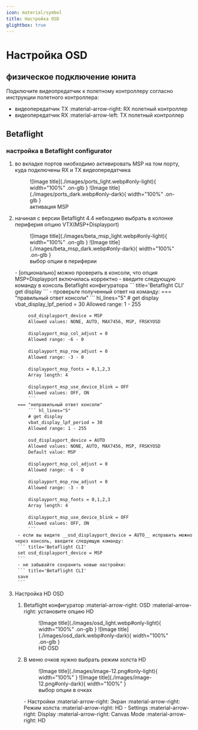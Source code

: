 ```yaml
---
icon: material/symbol
title: Настройка OSD
glightbox: true
---
```


# Настройка OSD

## физическое подключение юнита

Подключите видеопредатчик к полетному контроллеру согласно инструкции полетного контроллера:

- видеопередатчик TX :material-arrow-right: RX полетный контроллер
- видеопередатчик RX :material-arrow-left: TX полетный контроллер

## Betaflight

### настройка в Betaflight configurator

1. во вкладке портов ниобходимо активировать MSP на том порту, куда подключены RX и TX видеопередатчика
    <figure markdown="span">
    ![Image title](./images/ports_light.webp#only-light){ width="100%" .on-glb }
    ![Image title](./images/ports_dark.webp#only-dark){ width="100%" .on-glb }
    <figcaption>активация MSP</figcaption>
    </figure>
2. начиная с версии Betaflight 4.4 небходимо выбрать в колонке периферия опцию VTX(MSP+Displayport)
    <figure markdown="span">
    ![Image title](./images/beta_msp_light.webp#only-light){ width="100%" .on-glb }
    ![Image title](./images/beta_msp_dark.webp#only-dark){ width="100%" .on-glb }
    <figcaption>выбор опции в периферии</figcaption>
    </figure>
    - [опционально] можно проверить в консоли, что опция MSP+Displayport включилась корректно
        - введите следующую команду в консоль Betaflight конфигуратора 
        ``` title='Betaflight CLI'
        get display
        ```
        - проверьте полученный ответ на команду:
        === "правильный ответ консоли"
            ``` hl_lines="5"
            # get display
            vbat_display_lpf_period = 30
            Allowed range: 1 - 255

            osd_displayport_device = MSP
            Allowed values: NONE, AUTO, MAX7456, MSP, FRSKYOSD

            displayport_msp_col_adjust = 0
            Allowed range: -6 - 0

            displayport_msp_row_adjust = 0
            Allowed range: -3 - 0

            displayport_msp_fonts = 0,1,2,3
            Array length: 4

            displayport_msp_use_device_blink = OFF
            Allowed values: OFF, ON
            ```
        === "неправильный ответ консоли"
            ``` hl_lines="5"
            # get display
            vbat_display_lpf_period = 30
            Allowed range: 1 - 255

            osd_displayport_device = AUTO
            Allowed values: NONE, AUTO, MAX7456, MSP, FRSKYOSD
            Default value: MSP

            displayport_msp_col_adjust = 0
            Allowed range: -6 - 0

            displayport_msp_row_adjust = 0
            Allowed range: -3 - 0

            displayport_msp_fonts = 0,1,2,3
            Array length: 4

            displayport_msp_use_device_blink = OFF
            Allowed values: OFF, ON
            ```
        - если вы видите __osd_displayport_device = AUTO__ исправить можно через консоль, введите следующую команду:
        ``` title='Betaflight CLI'
        set osd_displayport_device = MSP
        ```
        - не забывайте сохранить новые настройки:
        ``` title='Betaflight CLI'
        save
        ```
3. Настройка HD OSD
    1. Betaflight конфигуратор :material-arrow-right: OSD :material-arrow-right: установите опцию HD
        <figure markdown="span">
        ![Image title](./images/osd_light.webp#only-light){ width="100%" .on-glb }
        ![Image title](./images/osd_dark.webp#only-dark){ width="100%" .on-glb }
        <figcaption>HD OSD</figcaption>
        </figure>
    2. В меню очков нужно выбрать режим холста HD
        <figure markdown="span">
        ![Image title](./images/image-12.png#only-light){ width="100%" }
        ![Image title](./images/image-12.png#only-dark){ width="100%" }
        <figcaption>выбор опции в очках</figcaption>
        </figure>
        - Настройки :material-arrow-right: Экран :material-arrow-right: Режим холста :material-arrow-right: HD
        - Settings :material-arrow-right: Display :material-arrow-right: Canvas Mode :material-arrow-right: HD


